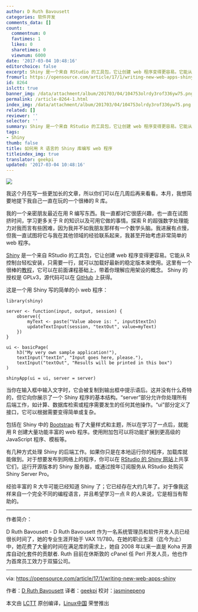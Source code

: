 ```yaml
---
author: D Ruth Bavousett
categories: 软件开发
comments_data: []
count:
  commentnum: 0
  favtimes: 1
  likes: 0
  sharetimes: 0
  viewnum: 6000
date: '2017-03-04 10:48:16'
editorchoice: false
excerpt: Shiny 是一个来自 RStudio 的工具包，它让创建 web 程序变得更容易。它能从 R 控制台轻松安装，只需要一行，就可以加载好最新的稳定版本来使用。
fromurl: https://opensource.com/article/17/1/writing-new-web-apps-shiny
id: 8264
islctt: true
banner_img: /data/attachment/album/201703/04/104753olrdy3rof336yw75.png
permalink: /article-8264-1.html
index_img: /data/attachment/album/201703/04/104753olrdy3rof336yw75.png.thumb.jpg
related: []
reviewer: ''
selector: ''
summary: Shiny 是一个来自 RStudio 的工具包，它让创建 web 程序变得更容易。它能从 R 控制台轻松安装，只需要一行，就可以加载好最新的稳定版本来使用。
tags:
- Shiny
thumb: false
title: 如何用 R 语言的 Shiny 库编写 web 程序
titleindex_img: true
translator: geekpi
updated: '2017-03-04 10:48:16'
---
```


![](/data/attachment/album/201703/04/104753olrdy3rof336yw75.png)


我这个月在写一些更加长的文章，所以你们可以在几周后再来看看。本月，我想简要地提下我自己一直在玩的一个很棒的 R 库。


我的一个亲密朋友最近在用 R 编写东西。我一直都对它很感兴趣，也一直在试图挤时间，学习更多关于 R 的知识以及可用它做的事情。探索 R 的超强数字处理能力对我而言有些困难，因为我并不如我朋友那样有一个数学头脑。我进展有点慢，但我一直试图将它与我在其他领域的经验联系起来，我甚至开始考虑非常简单的 web 程序。


[Shiny](http://shiny.rstudio.com/) 是一个来自 RStudio 的工具包，它让创建 web 程序变得更容易。它能从 R 控制台轻松安装，只需要一行，就可以加载好最新的稳定版本来使用。这里有一个很棒的[教程](http://shiny.rstudio.com/tutorial)，它可以在前面课程基础上，带着你理解应用架设的概念。 Shiny 的授权是 GPLv3，源代码可以在 [GitHub](https://github.com/studio/shiny) 上获得。


这是一个用 Shiny 写的简单的小 web 程序：



```
library(shiny)

server <- function(input, output, session) {
    observe({
        myText <- paste("Value above is: ", input$textIn)
        updateTextInput(session, "textOut", value=myText)
    })
}

ui <- basicPage(
    h3("My very own sample application!"),
    textInput("textIn", "Input goes here, please."),
    textInput("textOut", "Results will be printed in this box")
)

shinyApp(ui = ui, server = server)

```

当你在输入框中输入文字时，它会被复制到输出框中提示语后。这并没有什么奇特的，但它向你展示了一个 Shiny 程序的基本结构。“server”部分允许你处理所有后端工作，如计算、数据库检索或程序需要发生的任何其他操作。“ui”部分定义了接口，它可以根据需要变得简单或复杂。


包括在 Shiny 中的 [Bootstrap](http://getbootstrap.com/) 有了大量样式和主题，所以在学习了一点后，就能用 R 创建大量功能丰富的 web 程序。使用附加包可以将功能扩展到更高级的 JavaScript 程序、模板等。


有几种方式处理 Shiny 的后端工作。如果你只是在本地运行你的程序，加载库就能做到。对于想要发布到网络上的程序，你可以在 [RStudio 的 Shiny 网站](http://shinyapps.io/)上共享它们，运行开源版本的 Shiny 服务器，或通过按年订阅服务从 RStudio 处购买 Shiny Server Pro。


经验丰富的 R 大牛可能已经知道 Shiny 了；它已经存在大约几年了。对于像我这样来自一个完全不同的编程语言，并且希望学习一点 R 的人来说，它是相当有帮助的。




---


作者简介：


D Ruth Bavousett - D Ruth Bavousett 作为一名系统管理员和软件开发人员已经很长时间了，她的专业生涯开始于 VAX 11/780。在她的职业生涯（迄今为止）中，她花费了大量的时间在满足库的需求上，她自 2008 年以来一直是 Koha 开源库自动化套件的贡献者. Ruth 目前在休斯敦的 cPanel 任 Perl 开发人员，他也作为首席员工效力于双猫公司。




---


via: <https://opensource.com/article/17/1/writing-new-web-apps-shiny>


作者：[D Ruth Bavousett](https://opensource.com/users/druthb) 译者：[geekpi](https://github.com/geekpi) 校对：[jasminepeng](https://github.com/jasminepeng)


本文由 [LCTT](https://github.com/LCTT/TranslateProject) 原创编译，[Linux中国](https://linux.cn/) 荣誉推出